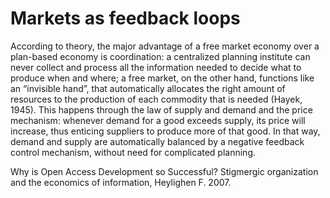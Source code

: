 # Markets as feedback loops  

According to theory, the major advantage of a free market economy over a plan-based economy is coordination: a centralized planning institute can never collect and process all the information needed to decide what to produce when and where; a free market, on the other hand, functions like an “invisible hand”, that automatically allocates the right amount of resources to the production of each commodity that is needed (Hayek, 1945). This happens through the law of supply and demand and the price mechanism: whenever demand for a good exceeds supply, its price will increase, thus enticing suppliers to produce more of that good. In that way, demand and supply are automatically balanced by a negative feedback control mechanism, without need for complicated planning.

Why is Open Access Development so Successful? Stigmergic organization and the economics of information, Heylighen F. 2007.
